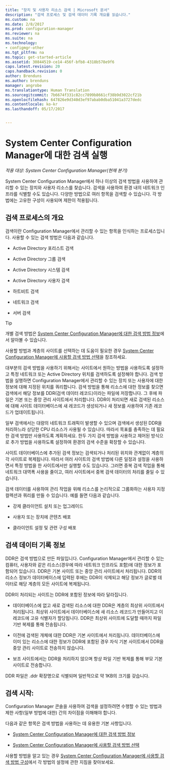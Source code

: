 ```yaml
---
title: "장치 및 사용자 리소스 검색 | Microsoft 문서"
description: "검색 프로세스 및 검색 데이터 기록 개요를 읽습니다."
ms.custom: na
ms.date: 2/8/2017
ms.prod: configuration-manager
ms.reviewer: na
ms.suite: na
ms.technology:
- configmgr-other
ms.tgt_pltfrm: na
ms.topic: get-started-article
ms.assetid: 30844519-ce14-456f-bfb8-4318b578e9f6
caps.latest.revision: 20
caps.handback.revision: 0
author: Brenduns
ms.author: brenduns
manager: angrobe
ms.translationtype: Human Translation
ms.sourcegitcommit: 7b6674f331c82cc7899b8661cf38b9d3022cf21b
ms.openlocfilehash: 647826e9d340d3ef97abab0dba51041a3727dedc
ms.contentlocale: ko-kr
ms.lasthandoff: 05/17/2017


---
```

# <a name="run-discovery-for-system-center-configuration-manager"></a>System Center Configuration Manager에 대한 검색 실행

*적용 대상: System Center Configuration Manager(현재 분기)*

System Center Configuration Manager에서 하나 이상의 검색 방법을 사용하여 관리할 수 있는 장치와 사용자 리소스를 찾습니다. 검색을 사용하여 환경 내의 네트워크 인프라를 식별할 수도 있습니다. 다양한 방법으로 여러 항목을 검색할 수 있습니다. 각 방법에는 고유한 구성이 사용되며 제한이 적용됩니다.  

## <a name="overview-of-discovery"></a>검색 프로세스의 개요  
 검색이란 Configuration Manager에서 관리할 수 있는 항목을 인식하는 프로세스입니다. 사용할 수 있는 검색 방법은 다음과 같습니다.  

-   Active Directory 포리스트 검색  

-   Active Directory 그룹 검색  

-   Active Directory 시스템 검색  

-   Active Directory 사용자 검색  

-   하트비트 검색  

-   네트워크 검색  

-   서버 검색  

> [!TIP]  
>  개별 검색 방법은 [System Center Configuration Manager에 대한 검색 방법 정보](../../../../core/servers/deploy/configure/about-discovery-methods.md)에서 알아볼 수 있습니다.  
>   
>  사용할 방법과 계층의 사이트를 선택하는 데 도움이 필요한 경우 [System Center Configuration Manager에 사용할 검색 방법 선택](../../../../core/servers/deploy/configure/select-discovery-methods-to-use.md)을 참조하세요.  

 대부분의 검색 방법을 사용하기 위해서는 사이트에서 원하는 방법을 사용하도록 설정하고 특정 네트워크 또는 Active Directory 위치를 검색하도록 설정해야 합니다. 검색 방법을 실행하면 Configuration Manager에서 관리할 수 있는 장치 또는 사용자에 대한 정보에 대해 지정된 위치를 쿼리합니다. 검색 방법을 통해 리소스에 대한 정보를 찾으면 검색에서 해당 정보를 DDR(검색 데이터 레코드)이라는 파일에 저장합니다. 그 후에 파일은 기본 또는 중앙 관리 사이트에서 처리합니다. DDR이 처리되면 새로 검색된 리소스에 대해 사이트 데이터베이스에 새 레코드가 생성되거나 새 정보를 사용하여 기존 레코드가 업데이트됩니다.  

 일부 검색에서는 대량의 네트워크 트래픽이 발생할 수 있으며 검색에서 생성된 DDR을 처리하느라 상당한 CPU 리소스가 사용될 수 있습니다. 따라서 목표를 충족하는 데 필요한 검색 방법만 사용하도록 계획하세요. 한두 가지 검색 방법을 사용하고 제어된 방식으로 추가 방법을 사용하도록 설정하여 환경의 검색 수준을 확장할 수 있습니다.  

 사이트 데이터베이스에 추가된 검색 정보는 검색되거나 처리된 위치와 관계없이 계층의 각 사이트로 복제됩니다. 따라서 여러 사이트의 검색 방법에 다른 일정과 설정을 사용하면서 특정 방법을 한 사이트에서만 실행할 수도 있습니다. 그러면 중복 검색 작업을 통해 네트워크 대역폭 사용을 줄이고, 여러 사이트에서 중복 검색 데이터의 처리를 줄일 수 있습니다.  

 검색 데이터를 사용하여 관리 작업을 위해 리소스를 논리적으로 그룹화하는 사용자 지정 컬렉션과 쿼리를 만들 수 있습니다. 예를 들면 다음과 같습니다.  

-   강제 클라이언트 설치 또는 업그레이드  

-   사용자 또는 장치에 콘텐츠 배포  

-   클라이언트 설정 및 관련 구성 배포

##  <a name="BKMK_DDRs"></a> 검색 데이터 기록 정보  
 DDR은 검색 방법으로 만든 파일입니다. Configuration Manager에서 관리할 수 있는 컴퓨터, 사용자와 같은 리소스(경우에 따라 네트워크 인프라도 포함)에 대한 정보가 포함되어 있습니다. DDR은 기본 사이트 또는 중앙 관리 사이트에서 처리됩니다. DDR의 리소스 정보가 데이터베이스에 입력된 후에는 DDR이 삭제되고 해당 정보가 글로벌 데이터로 해당 계층의 모든 사이트에 복제됩니다.  

 DDR이 처리되는 사이트는 DDR에 포함된 정보에 따라 달라집니다.  

-   데이터베이스에 없고 새로 검색된 리소스에 대한 DDR은 계층의 최상위 사이트에서 처리됩니다. 최상위 사이트에서 데이터베이스에 새 리소스 레코드가 만들어지고 이 레코드에 고유 식별자가 할당됩니다. DDR은 최상위 사이트에 도달할 때까지 파일 기반 복제를 통해 전송됩니다.  

-   이전에 검색된 개체에 대한 DDR은 기본 사이트에서 처리됩니다. 데이터베이스에 이미 있는 리소스에 대한 정보가 DDR에 포함된 경우 자식 기본 사이트에서 DDR을 중앙 관리 사이트로 전송하지 않습니다.  

-   보조 사이트에서는 DDR을 처리하지 않으며 항상 파일 기반 복제를 통해 부모 기본 사이트로 전송합니다.  

DDR 파일은 .ddr 확장명으로 식별되며 일반적으로 약 1KB의 크기를 갖습니다.  

## <a name="get-started-with-discovery"></a>검색 시작:  
 Configuration Manager 콘솔을 사용하여 검색을 설정하려면 수행할 수 있는 방법과 제한 사항(일부 방법에 대한) 간의 차이점을 이해해야 합니다.  

다음과 같은 항목은 검색 방법을 사용하는 데 유용한 기본 사항입니다.  

-   [System Center Configuration Manager에 대한 검색 방법 정보](../../../../core/servers/deploy/configure/about-discovery-methods.md)  

-   [System Center Configuration Manager에 사용할 검색 방법 선택](../../../../core/servers/deploy/configure/select-discovery-methods-to-use.md)  

사용할 방법을 알고 있는 경우 [System Center Configuration Manager에 사용할 검색 방법 구성](../../../../core/servers/deploy/configure/configure-discovery-methods.md)에서 각 방법의 설정에 관한 지침을 찾아보세요.  

